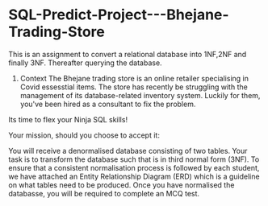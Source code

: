 # SQL-Predict-Project---Bhejane-Trading-Store
This is an assignment to convert a relational database into 1NF,2NF and finally 3NF. Thereafter querying the database.
1. Context
The Bhejane trading store is an online retailer specialising in Covid essesstial items. The store has recently be struggling with the management of its database-related inventory system. Luckily for them, you've been hired as a consultant to fix the problem.

Its time to flex your Ninja SQL skills!

Your mission, should you choose to accept it:

You will receive a denormalised database consisting of two tables. Your task is to transform the database such that is in third normal form (3NF). To ensure that a consistent normalisation process is followed by each student, we have attached an Entity Relationship Diagram (ERD) which is a guideline on what tables need to be produced. Once you have normalised the databasse, you will be required to complete an MCQ test.
